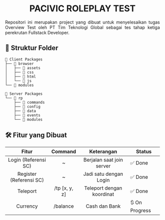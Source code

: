 <h1 align="center">PACIVIC ROLEPLAY TEST</h1>

<p style='text-align: justify;'>Repositori ini merupakan project yang dibuat untuk menyelesaikan tugas Overview Test oleh PT Tim Teknologi Global sebagai tes tahap ketiga perekrutan Fullstack Developer.</p>

## 📂 Struktur Folder

```
📂 Client Packages
├── 📂 browser
│   ├── 📂 assets
│   ├── 📂 css
│   ├── 📂 html
│   └── 📂 js
└── 📂 modules

📂 Server Packages
└── 📂 rp
    ├── 📂 commands
    ├── 📂 config
    ├── 📂 data
    ├── 📂 events
    └── 📂 modules
```

## 🛠 Fitur yang Dibuat

|          Fitur          |    Command    |        Keterangan         | Status         |
| :---------------------: | :-----------: | :-----------------------: | -------------- |
|  Login (Referensi SC)   |       ~       | Berjalan saat join server | ✅ Done        |
| Register (Referensi SC) |       ~       |  Jadi satu dengan Login   | ✅ Done        |
|        Teleport         | /tp [x, y, z] | Teleport dengan koordinat | ✅ Done        |
|        Currency         |   /balance    |       Cash dan Bank       | 🔃 On Progress |
